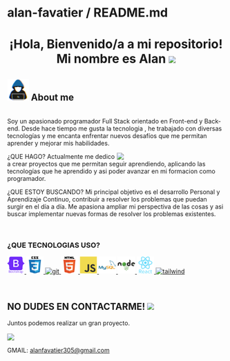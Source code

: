 # alan-favatier / README.md

<h1 align="center">¡Hola, Bienvenido/a a mi repositorio! Mi nombre es Alan <img src="https://media.giphy.com/media/hvRJCLFzcasrR4ia7z/giphy.gif" width="35"></h1>


## <picture><img src = "https://github.com/0xAbdulKhalid/0xAbdulKhalid/raw/main/assets/mdImages/about_me.gif" width = 50px></picture> **About me**

<br>
 Soy un apasionado programador Full Stack orientado en Front-end y Back-end. Desde hace tiempo me gusta la tecnologia , he trabajado con diversas tecnologías y me encanta enfrentar nuevos desafíos que me permitan aprender y mejorar mis habilidades.


<picture> <img align="right" src="https://github.com/7oSkaaa/7oSkaaa/blob/main/Images/Right_Side.gif?raw=true" width = 250px></picture>

¿QUE HAGO?
Actualmente me dedico a crear proyectos que me permitan seguir aprendiendo, aplicando las tecnologías que he aprendido y asi poder avanzar en mi formacion como programador.


¿QUE ESTOY BUSCANDO?
Mi principal objetivo es el desarrollo Personal y Aprendizaje Continuo, contribuir a resolver los problemas que puedan surgir en el día a día. Me apasiona ampliar mi perspectiva de las cosas y asi buscar implementar nuevas formas de resolver los problemas existentes.

<br>
<h3 align="left">¿QUE TECNOLOGIAS USO?</h3>
<p align="left"> <a href="https://getbootstrap.com" target="_blank" rel="noreferrer"> <img src="https://raw.githubusercontent.com/devicons/devicon/master/icons/bootstrap/bootstrap-plain-wordmark.svg" alt="bootstrap" width="40" height="40"/>  <a href="https://www.w3schools.com/cpp/" target="_blank" rel="noreferrer"> </a> <a href="https://www.w3schools.com/css/" target="_blank" rel="noreferrer"> <img src="https://raw.githubusercontent.com/devicons/devicon/master/icons/css3/css3-original-wordmark.svg" alt="css3" width="40" height="40"/> </a> <a href="https://git-scm.com/" target="_blank" rel="noreferrer"> <img src="https://www.vectorlogo.zone/logos/git-scm/git-scm-icon.svg" alt="git" width="40" height="40"/> </a> <a href="https://www.w3.org/html/" target="_blank" rel="noreferrer"> <img src="https://raw.githubusercontent.com/devicons/devicon/master/icons/html5/html5-original-wordmark.svg" alt="html5" width="40" height="40"/> <a href="https://developer.mozilla.org/en-US/docs/Web/JavaScript" target="_blank" rel="noreferrer"> <img src="https://raw.githubusercontent.com/devicons/devicon/master/icons/javascript/javascript-original.svg" alt="javascript" width="40" height="40"/> </a> <a href="https://www.mysql.com/" target="_blank" rel="noreferrer"> <img src="https://raw.githubusercontent.com/devicons/devicon/master/icons/mysql/mysql-original-wordmark.svg" alt="mysql" width="40" height="40"/> </a> <a href="https://nodejs.org" target="_blank" rel="noreferrer"> <img src="https://raw.githubusercontent.com/devicons/devicon/master/icons/nodejs/nodejs-original-wordmark.svg" alt="nodejs" width="40" height="40"/> </a> <a href="https://reactjs.org/" target="_blank" rel="noreferrer"> <img src="https://raw.githubusercontent.com/devicons/devicon/master/icons/react/react-original-wordmark.svg" alt="react" width="40" height="40"/> </a> <a href="https://tailwindcss.com/" target="_blank" rel="noreferrer"> <img src="https://www.vectorlogo.zone/logos/tailwindcss/tailwindcss-icon.svg" alt="tailwind" width="40" height="40"/> </a> </p><br>


<h2> NO DUDES EN CONTACTARME! <img src='https://raw.githubusercontent.com/ShahriarShafin/ShahriarShafin/main/Assets/handshake.gif' width="100px"> </h2>
Juntos podemos realizar un gran proyecto.

<a href = 'https://www.linkedin.com/in/alan-favatier-a7a67825b/'> <img width = '32px' align= 'center' src="https://raw.githubusercontent.com/rahulbanerjee26/githubAboutMeGenerator/main/icons/linked-in-alt.svg"/></a> 

GMAIL: alanfavatier305@gmail.com






